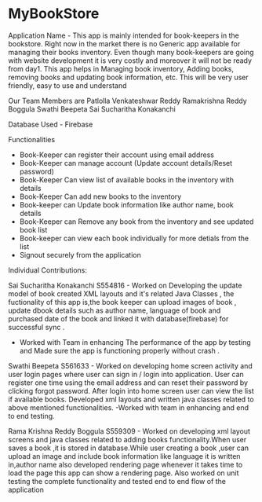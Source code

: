 # MyBookStore
Application Name - 
This app is mainly intended for book-keepers in the bookstore. Right now in the market there is no Generic app available for managing their books inventory. Even though many book-keepers are going with website development it is very costly and moreover it will not be ready from day1. This app helps in Managing book inventory, Adding books, removing books and updating book information, etc. This will be very user friendly, easy to use and understand

 Our Team Members are
 Patlolla Venkateshwar Reddy
 Ramakrishna Reddy Boggula
 Swathi Beepeta
 Sai Sucharitha Konakanchi

Database Used - Firebase

Functionalities
- Book-Keeper can register their account using email address
- Book-Keeper can manage account (Update account details/Reset password)
- Book-Keeper Can view list of available books in the inventory with details
- Book-Keeper Can add new books to the inventory
- Book-keeper can Update book information like author name, book details
- Book-Keeper can Remove any book from the inventory and see updated book list
- Book-keeper can view each book individually for more detials from the list
- Signout securely from the application

Individual Contributions:

Sai Sucharitha Konakanchi S554816 - Worked on  Developing the update model of book created XML layouts and it's related Java Classes , the fuctionality of this app is,the book keeper can upload images of book , update dbook details such as author name, language of book and purchased date of the book and linked it with database(firebase) for successful sync . 
- Worked with Team in enhancing The performance of the app by testing and Made sure the app is functioning properly without crash .

Swathi Beepeta S561633 - Worked on developing home screen activity and user login pages
where user can sign in / login into application. User can register one time using the email address and can reset their password by clicking forgot password. After login into home screen user can view the list if available books. Developed xml layouts and written java classes related to above mentioned functionalities.
-Worked with team in enhancing and end to end testing.
	

Rama Krishna Reddy Boggula S559309 - Worked on developing xml layout screens and java classes related to adding books functionality.When user saves a book ,it is stored in database.While user creating a book ,user can upload an image and include book information like language it is written in,author name also developed rendering page whenever it takes time to load the page this app can show a rendering page. Also worked on unit testing the complete functionality and tested end to end flow of the application
	